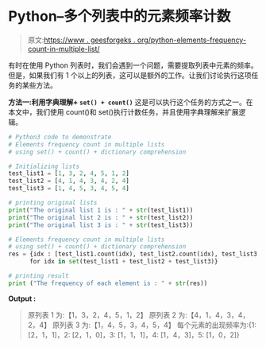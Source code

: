 # Python–多个列表中的元素频率计数

> 原文:[https://www . geesforgeks . org/python-elements-frequency-count-in-multiple-list/](https://www.geeksforgeeks.org/python-elements-frequency-count-in-multiple-lists/)

有时在使用 Python 列表时，我们会遇到一个问题，需要提取列表中元素的频率。但是，如果我们有 1 个以上的列表，这可以是额外的工作。让我们讨论执行这项任务的某些方法。

**方法一:利用字典理解+ `set() + count()`**
这是可以执行这个任务的方式之一。在本文中，我们使用 count()和 set()执行计数任务，并且使用字典理解来扩展逻辑。

```py
# Python3 code to demonstrate 
# Elements frequency count in multiple lists
# using set() + count() + dictionary comprehension

# Initializing lists
test_list1 = [1, 3, 2, 4, 5, 1, 2]
test_list2 = [4, 1, 4, 3, 4, 2, 4]
test_list3 = [1, 4, 5, 3, 4, 5, 4]

# printing original lists
print("The original list 1 is : " + str(test_list1))
print("The original list 2 is : " + str(test_list2))
print("The original list 3 is : " + str(test_list3))

# Elements frequency count in multiple lists
# using set() + count() + dictionary comprehension
res = {idx : [test_list1.count(idx), test_list2.count(idx), test_list3.count(idx)]
      for idx in set(test_list1 + test_list2 + test_list3)}

# printing result 
print ("The frequency of each element is : " + str(res))
```

**Output :**

> 原列表 1 为:【1，3，2，4，5，1，2】
> 原列表 2 为:【4，1，4，3，4，2，4】
> 原列表 3 为:【1，4，5，3，4，5，4】
> 每个元素的出现频率为:{1: [2，1，1]，2: [2，1，0]，3: [1，1，1]，4: [1，4，3]，5: [1，0，2]}